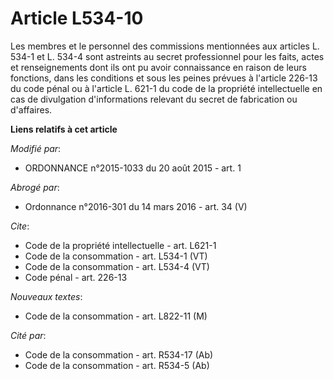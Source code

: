 # Article L534-10

Les membres et le personnel des commissions mentionnées aux articles L. 534-1 et L. 534-4 sont astreints au secret
professionnel pour les faits, actes et renseignements dont ils ont pu avoir connaissance en raison de leurs fonctions, dans
les conditions et sous les peines prévues à l'article 226-13 du code pénal ou à l'article L. 621-1 du code de la propriété
intellectuelle en cas de divulgation d'informations relevant du secret de fabrication ou d'affaires.

**Liens relatifs à cet article**

_Modifié par_:

  - ORDONNANCE n°2015-1033 du 20 août 2015 - art. 1

_Abrogé par_:

  - Ordonnance n°2016-301 du 14 mars 2016 - art. 34 (V)

_Cite_:

  - Code de la propriété intellectuelle - art. L621-1
  - Code de la consommation - art. L534-1 (VT)
  - Code de la consommation - art. L534-4 (VT)
  - Code pénal - art. 226-13

_Nouveaux textes_:

  - Code de la consommation - art. L822-11 (M)

_Cité par_:

  - Code de la consommation - art. R534-17 (Ab)
  - Code de la consommation - art. R534-5 (Ab)
